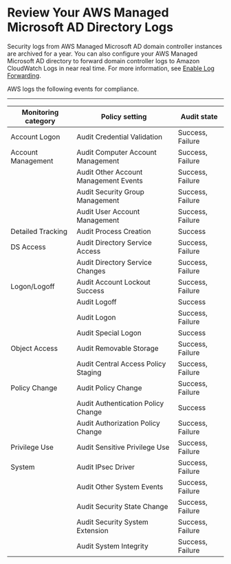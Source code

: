 # Review Your AWS Managed Microsoft AD Directory Logs<a name="ms_ad_directory_logs"></a>

Security logs from AWS Managed Microsoft AD domain controller instances are archived for a year\. You can also configure your AWS Managed Microsoft AD directory to forward domain controller logs to Amazon CloudWatch Logs in near real time\. For more information, see [Enable Log Forwarding](ms_ad_enable_log_forwarding.md)\.

AWS logs the following events for compliance\. 


****  

| Monitoring category | Policy setting | Audit state | 
| --- | --- | --- | 
| Account Logon | Audit Credential Validation  | Success, Failure | 
| Account Management | Audit Computer Account Management  | Success, Failure | 
|  | Audit Other Account Management Events | Success, Failure | 
|  | Audit Security Group Management | Success, Failure | 
|  | Audit User Account Management | Success, Failure | 
| Detailed Tracking | Audit Process Creation | Success | 
| DS Access | Audit Directory Service Access | Success, Failure | 
|  | Audit Directory Service Changes | Success, Failure | 
| Logon/Logoff | Audit Account Lockout Success | Success, Failure | 
|  | Audit Logoff | Success | 
|  | Audit Logon | Success, Failure | 
|  | Audit Special Logon | Success | 
| Object Access | Audit Removable Storage | Success, Failure | 
|  | Audit Central Access Policy Staging | Success, Failure | 
| Policy Change | Audit Policy Change | Success, Failure | 
|  | Audit Authentication Policy Change | Success | 
|  | Audit Authorization Policy Change | Success, Failure | 
| Privilege Use | Audit Sensitive Privilege Use | Success, Failure | 
| System | Audit IPsec Driver | Success, Failure | 
|  | Audit Other System Events | Success, Failure | 
|  | Audit Security State Change | Success, Failure | 
|  | Audit Security System Extension | Success, Failure | 
|  | Audit System Integrity | Success, Failure | 
